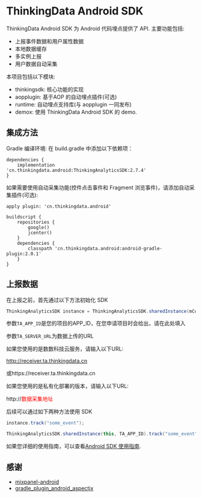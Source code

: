 # ThinkingData Android SDK

ThinkingData Android SDK 为 Android 代码埋点提供了 API. 主要功能包括:
- 上报事件数据和用户属性数据
- 本地数据缓存
- 多实例上报
- 用户数据自动采集


本项目包括以下模块:
- thinkingsdk: 核心功能的实现
- aopplugin: 基于AOP 的自动埋点插件(可选)
- runtime: 自动埋点支持库(与 aopplugin 一同发布)
- demox: 使用 ThinkingData Android SDK 的 demo.


## 集成方法
Gradle 编译环境: 在 build.gradle 中添加以下依赖项：
```
dependencies {
    implementation 'cn.thinkingdata.android:ThinkingAnalyticsSDK:2.7.4'
}
```

如果需要使用自动采集功能(控件点击事件和 Fragment 浏览事件)，请添加自动采集插件(可选):
```
apply plugin: 'cn.thinkingdata.android'

buildscript {
    repositories {
        google()
        jcenter()
    }
    dependencies {
        classpath 'cn.thinkingdata.android:android-gradle-plugin:2.0.1'
    }
}
```

## 上报数据

在上报之前，首先通过以下方法初始化 SDK
```java
ThinkingAnalyticsSDK instance = ThinkingAnalyticsSDK.sharedInstance(mContext, TA_APP_ID, TA_SERVER_URL);
```

参数`TA_APP_ID`是您的项目的APP\_ID，在您申请项目时会给出，请在此处填入

参数`TA_SERVER_URL`为数据上传的URL

如果您使用的是数数科技云服务，请输入以下URL:

http://receiver.ta.thinkingdata.cn

或https://receiver.ta.thinkingdata.cn

如果您使用的是私有化部署的版本，请输入以下URL:

http://<font color="red">数据采集地址</font>

后续可以通过如下两种方法使用 SDK
```java
instance.track("some_event");

ThinkingAnalyticsSDK.sharedInstance(this, TA_APP_ID).track("some_event");
```

如果您详细的使用指南，可以查看[Android SDK 使用指南](https://doc.thinkingdata.cn/tdamanual/installation/android_sdk_installation.html).


## 感谢
- [mixpanel-android](https://github.com/mixpanel/mixpanel-android)
- [gradle_plugin_android_aspectjx](https://github.com/HujiangTechnology/gradle_plugin_android_aspectjx)
